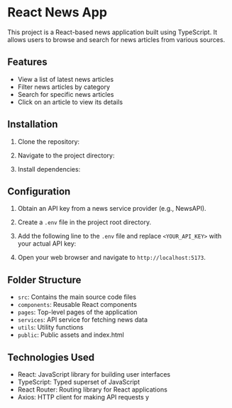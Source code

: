 # React News App

This project is a React-based news application built using TypeScript. It allows users to browse and search for news articles from various sources.



## Features

- View a list of latest news articles
- Filter news articles by category
- Search for specific news articles
- Click on an article to view its details


## Installation

1. Clone the repository:


2. Navigate to the project directory:


3. Install dependencies:


## Configuration

1. Obtain an API key from a news service provider (e.g., NewsAPI).
2. Create a `.env` file in the project root directory.
3. Add the following line to the `.env` file and replace `<YOUR_API_KEY>` with your actual API key:


2. Open your web browser and navigate to `http://localhost:5173`.

## Folder Structure

- `src`: Contains the main source code files
- `components`: Reusable React components
- `pages`: Top-level pages of the application
- `services`: API service for fetching news data
- `utils`: Utility functions
- `public`: Public assets and index.html

## Technologies Used

- React: JavaScript library for building user interfaces
- TypeScript: Typed superset of JavaScript
- React Router: Routing library for React applications
- Axios: HTTP client for making API requests
y



